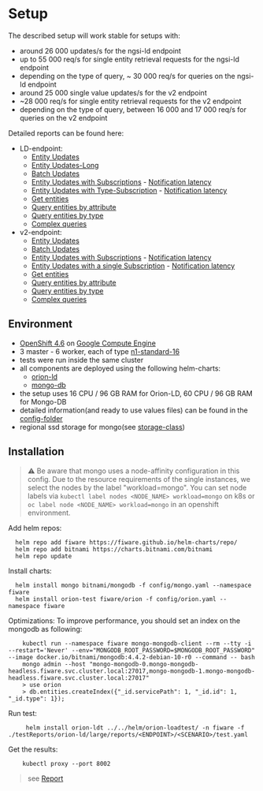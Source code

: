 # Setup

The described setup will work stable for setups with:
- around 26 000 updates/s for the ngsi-ld endpoint 
- up to 55 000 req/s for single entity retrieval requests for the ngsi-ld endpoint
- depending on the type of query, ~ 30 000 req/s for queries on the ngsi-ld endpoint
- around 25 000 single value updates/s for the v2 endpoint
- ~28 000 req/s for single entity retrieval requests for the v2 endpoint
- depending on the type of query, between 16 000 and 17 000 req/s for queries on the v2 endpoint



Detailed reports can be found here:
* LD-endpoint:
    * [Entity Updates](https://fiware.github.io/loadtests/testReports/orion-ld/large/reports/ld/EntityUpdateSimulation/gatling-report.html) 
    * [Entity Updates-Long](https://fiware.github.io/loadtests/testReports/orion-ld/large/reports/ld/EntityUpdateSimulationLong/gatling-report.html) 
    * [Batch Updates](https://fiware.github.io/loadtests/testReports/orion-ld/large/reports/ld/BatchUpdateSimulation/gatling-report.html)
    * [Entity Updates with Subscriptions](https://fiware.github.io/loadtests/testReports/orion-ld/large/reports/ld/EntityUpdateWithSubscriptionSimulation/gatling-report.html) - [Notification latency](reports/ld/EntityUpdateWithSubscriptionSimulation/grafana-report.png)
    * [Entity Updates with Type-Subscription](https://fiware.github.io/loadtests/testReports/orion-ld/large/reports/ld/EntityUpdateWithTypeSubscriptionSimulation/gatling-report.html) - [Notification latency](reports/ld/EntityUpdateWithTypeSubscriptionSimulation/grafana-report.png)
    * [Get entities](https://fiware.github.io/loadtests/testReports/orion-ld/large/reports/ld/GetSingleEntitiesSimulation/gatling-report.html) 
    * [Query entities by attribute](https://fiware.github.io/loadtests/testReports/orion-ld/large/reports/ld/QueryEntitiesByAttributeSimulation/gatling-report.html) 
    * [Query entities by type](https://fiware.github.io/loadtests/testReports/orion-ld/large/reports/ld/QueryEntitiesByTypeSimulation/gatling-report.html) 
    * [Complex queries](https://fiware.github.io/loadtests/testReports/orion-ld/large/reports/ld/ComplexQueryEntitiesByAttributeSimulation/gatling-report.html) 
* v2-endpoint:
    * [Entity Updates](https://fiware.github.io/loadtests/testReports/orion-ld/large/reports/v2/EntityUpdateSimulation/gatling-report.html) 
    * [Batch Updates](https://fiware.github.io/loadtests/testReports/orion-ld/large/reports/v2/BatchUpdateSimulation/gatling-report.html)
    * [Entity Updates with Subscriptions](https://fiware.github.io/loadtests/testReports/orion-ld/large/reports/v2/EntityUpdateWithSubscriptionSimulation/gatling-report.html) - [Notification latency](reports/v2/EntityUpdateWithSubscriptionSimulation/grafana-report.png)
    * [Entity Updates with a single Subscription](https://fiware.github.io/loadtests/testReports/orion-ld/large/reports/v2/EntityUpdateWithSingleSubscriptionSimulation/gatling-report.html) - [Notification latency](reports/v2/EntityUpdateWithSingleSubscriptionSimulation/grafana-report.png)
    * [Get entities](https://fiware.github.io/loadtests/testReports/orion-ld/large/reports/v2/GetSingleEntitiesSimulation/gatling-report.html) 
    * [Query entities by attribute](https://fiware.github.io/loadtests/testReports/orion-ld/large/reports/v2/QueryEntitiesByAttributeSimulation/gatling-report.html) 
    * [Query entities by type](https://fiware.github.io/loadtests/testReports/orion-ld/large/reports/v2/QueryEntitiesByTypeSimulation/gatling-report.html) 
    * [Complex queries](https://fiware.github.io/loadtests/testReports/orion-ld/large/reports/v2/ComplexQueryEntitiesByAttributeSimulation/gatling-report.html)
  

## Environment

- [OpenShift 4.6](https://docs.openshift.com/container-platform/4.6/welcome/index.html) on [Google Compute Engine](https://cloud.google.com/compute)
- 3 master - 6 worker, each of type [n1-standard-16](https://cloud.google.com/compute/docs/machine-types)
- tests were run inside the same cluster
- all components are deployed using the following helm-charts:
    - [orion-ld](https://github.com/FIWARE/helm-charts/tree/main/charts/orion)
    - [mongo-db](https://github.com/bitnami/charts/tree/master/bitnami/mongodb)
- the setup uses 16 CPU / 96 GB RAM for Orion-LD, 60 CPU / 96 GB RAM for Mongo-DB
- detailed information(and ready to use values files) can be found in the [config-folder](config)
- regional ssd storage for mongo(see [storage-class](config/storage-class.yaml))

## Installation

> :warning: Be aware that mongo uses a node-affinity configuration in this config. Due to the resource requirements of the single instances, we 
> select the nodes by the label "workload=mongo". You can set node labels via `kubectl label nodes <NODE_NAME> workload=mongo` on k8s or 
>`oc label node <NODE_NAME> workload=mongo` in an openshift environment.

Add helm repos:
```
  helm repo add fiware https://fiware.github.io/helm-charts/repo/
  helm repo add bitnami https://charts.bitnami.com/bitnami
  helm repo update
```

Install charts:
```
  helm install mongo bitnami/mongodb -f config/mongo.yaml --namespace fiware
  helm install orion-test fiware/orion -f config/orion.yaml --namespace fiware
```

Optimizations:
To improve performance, you should set an index on the mongodb as following:
```
    kubectl run --namespace fiware mongo-mongodb-client --rm --tty -i --restart='Never' --env="MONGODB_ROOT_PASSWORD=$MONGODB_ROOT_PASSWORD" --image docker.io/bitnami/mongodb:4.4.2-debian-10-r0 --command -- bash
    mongo admin --host "mongo-mongodb-0.mongo-mongodb-headless.fiware.svc.cluster.local:27017,mongo-mongodb-1.mongo-mongodb-headless.fiware.svc.cluster.local:27017"
    > use orion
    > db.entities.createIndex({"_id.servicePath": 1, "_id.id": 1, "_id.type": 1});
```

Run test:
```
     helm install orion-ldt ../../helm/orion-loadtest/ -n fiware -f ./testReports/orion-ld/large/reports/<ENDPOINT>/<SCENARIO>/test.yaml
```

Get the results:
```
    kubectl proxy --port 8002
```
> see [Report](http://localhost:8002/api/v1/namespaces/fiware/services/orion-ldt-orion-loadtest:8080/proxy/)
